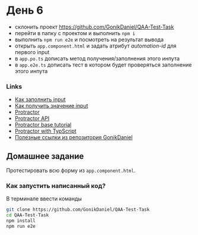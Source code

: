 # День 6
- склонить проект https://github.com/GonikDaniel/QAA-Test-Task
- перейти в папку с проектом и выполнить `npm i`
- выполнить `npm run e2e` и посмотреть на результат вывода
- открыть `app.component.html` и задать атрибут *automation-id* для первого input
- в `app.po.ts` дописать метод получения/заполнения этого инпута
- в `app.e2e.ts` дописать тест в котором будет проверяться заполнение этого инпута 

### Links
- [Как заполнить input](https://www.protractortest.org/#/api?view=webdriver.WebElement.prototype.sendKeys)
- [Как получить значение input](https://github.com/angular/protractor/blob/master/docs/faq.md#the-result-of-gettext-from-an-input-element-is-always-empty)
- [Protractor](https://www.protractortest.org/#/)
- [Protractor API](https://www.protractortest.org/#/api)
- [Protractor base tutorial](https://www.protractortest.org/#/tutorial)
- [Protractor with TypScript](https://github.com/angular/protractor/tree/5.4.1/exampleTypescript)
- [Полезные ссылки из репозитория GonikDaniel](https://github.com/GonikDaniel/QAA-Test-Task#%D0%BF%D0%BE%D0%BB%D0%B5%D0%B7%D0%BD%D1%8B%D0%B5-%D1%81%D1%81%D1%8B%D0%BB%D0%BA%D0%B8)

## Домашнее задание
Протестировать всю форму из `app.component.html`.

### Как запустить написанный код?

В терминале ввести команды

```bash
git clone https://github.com/GonikDaniel/QAA-Test-Task
cd QAA-Test-Task
npm install
npm run e2e
```